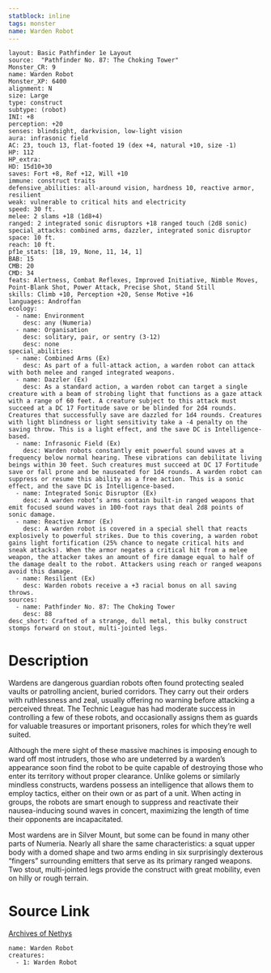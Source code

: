```yaml
---
statblock: inline
tags: monster
name: Warden Robot
---
```

```statblock
layout: Basic Pathfinder 1e Layout
source:  "Pathfinder No. 87: The Choking Tower"
Monster_CR: 9
name: Warden Robot
Monster_XP: 6400
alignment: N
size: Large
type: construct
subtype: (robot)
INI: +8
perception: +20
senses: blindsight, darkvision, low-light vision
aura: infrasonic field
AC: 23, touch 13, flat-footed 19 (dex +4, natural +10, size -1)
HP: 112
HP_extra: 
HD: 15d10+30
saves: Fort +8, Ref +12, Will +10
immune: construct traits
defensive_abilities: all-around vision, hardness 10, reactive armor, resilient
weak: vulnerable to critical hits and electricity
speed: 30 ft.
melee: 2 slams +18 (1d8+4)
ranged: 2 integrated sonic disruptors +18 ranged touch (2d8 sonic)
special_attacks: combined arms, dazzler, integrated sonic disruptor
space: 10 ft.
reach: 10 ft.
pf1e_stats: [18, 19, None, 11, 14, 1]
BAB: 15
CMB: 20
CMD: 34
feats: Alertness, Combat Reflexes, Improved Initiative, Nimble Moves, Point-Blank Shot, Power Attack, Precise Shot, Stand Still
skills: Climb +10, Perception +20, Sense Motive +16
languages: Androffan
ecology:
  - name: Environment
    desc: any (Numeria)
  - name: Organisation
    desc: solitary, pair, or sentry (3-12)
    desc: none
special_abilities:
  - name: Combined Arms (Ex)
    desc: As part of a full-attack action, a warden robot can attack with both melee and ranged integrated weapons.
  - name: Dazzler (Ex)
    desc: As a standard action, a warden robot can target a single creature with a beam of strobing light that functions as a gaze attack with a range of 60 feet. A creature subject to this attack must succeed at a DC 17 Fortitude save or be blinded for 2d4 rounds. Creatures that successfully save are dazzled for 1d4 rounds. Creatures with light blindness or light sensitivity take a -4 penalty on the saving throw. This is a light effect, and the save DC is Intelligence-based.
  - name: Infrasonic Field (Ex)
    desc: Warden robots constantly emit powerful sound waves at a frequency below normal hearing. These vibrations can debilitate living beings within 30 feet. Such creatures must succeed at DC 17 Fortitude save or fall prone and be nauseated for 1d4 rounds. A warden robot can suppress or resume this ability as a free action. This is a sonic effect, and the save DC is Intelligence-based.
  - name: Integrated Sonic Disruptor (Ex)
    desc: A warden robot’s arms contain built-in ranged weapons that emit focused sound waves in 100-foot rays that deal 2d8 points of sonic damage.
  - name: Reactive Armor (Ex)
    desc: A warden robot is covered in a special shell that reacts explosively to powerful strikes. Due to this covering, a warden robot gains light fortification (25% chance to negate critical hits and sneak attacks). When the armor negates a critical hit from a melee weapon, the attacker takes an amount of fire damage equal to half of the damage dealt to the robot. Attackers using reach or ranged weapons avoid this damage.
  - name: Resilient (Ex)
    desc: Warden robots receive a +3 racial bonus on all saving throws.
sources:
  - name: Pathfinder No. 87: The Choking Tower
    desc: 88
desc_short: Crafted of a strange, dull metal, this bulky construct stomps forward on stout, multi-jointed legs.
```
# Description
Wardens are dangerous guardian robots often found protecting sealed vaults or patrolling ancient, buried corridors. They carry out their orders with ruthlessness and zeal, usually offering no warning before attacking a perceived threat. The Technic League has had moderate success in controlling a few of these robots, and occasionally assigns them as guards for valuable treasures or important prisoners, roles for which they’re well suited.

Although the mere sight of these massive machines is imposing enough to ward off most intruders, those who are undeterred by a warden’s appearance soon find the robot to be quite capable of destroying those who enter its territory without proper clearance. Unlike golems or similarly mindless constructs, wardens possess an intelligence that allows them to employ tactics, either on their own or as part of a unit. When acting in groups, the robots are smart enough to suppress and reactivate their nausea-inducing sound waves in concert, maximizing the length of time their opponents are incapacitated.

Most wardens are in Silver Mount, but some can be found in many other parts of Numeria. Nearly all share the same characteristics: a squat upper body with a domed shape and two arms ending in six surprisingly dexterous “fingers” surrounding emitters that serve as its primary ranged weapons. Two stout, multi-jointed legs provide the construct with great mobility, even on hilly or rough terrain.
# Source Link
[Archives of Nethys](https://aonprd.com/MonsterDisplay.aspx?ItemName=Warden%20Robot)
```encounter-table
name: Warden Robot
creatures:
  - 1: Warden Robot
```
